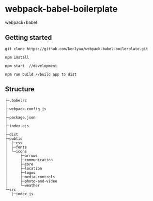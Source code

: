 # webpack-babel-boilerplate
webpack+babel

## Getting started
```
git clone https://github.com/kenlyau/webpack-babel-boilerplate.git

npm install

npm start  //development

npm run build //build app to dist
```

## Structure
```
├─.babelrc
│
├─webpack.config.js
│
├─package.json
│
├─index.ejs
│
├─dist
├─public
│  ├─css
│  ├─fonts
│  └─icons
│      ├─arrows
│      ├─communication
│      ├─core
│      ├─location
│      ├─logos
│      ├─media-controls
│      ├─photo-and-video
│      └─weather
└─src
   ├─index.js

```
